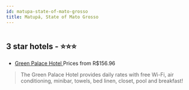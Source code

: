 ```yaml
---
id: matupa-state-of-mato-grosso
title: Matupá, State of Mato Grosso
---
```


<center><img src="https://static.hotelurbano.com/reservas/prod0/11/11613/5bae715e3fff6_green-palace-hotel.jpg" alt="" /></center>


##  3 star hotels - ⭐️⭐️⭐️

-    [Green Palace Hotel ](https://us.hurb.com/hotels/matupa/green-palace-hotel-11613?cmp=18055) Prices from R$156.96
   > The Green Palace Hotel provides daily rates with free Wi-Fi, air conditioning, minibar, towels, bed linen, closet, pool and breakfast!
